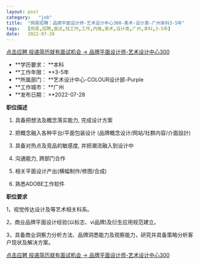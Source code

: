 ```yaml
---
layout:	post
category:	"job"
title:	"网易招聘：品牌平面设计师-艺术设计中心300-美术-设计类-广州本科3-5年"
tags:	[网易,招聘,面试,找工作,工作,内推,美术,设计类,广州,本科,3-5年]
date:	2022-07-28
---
```


[点击应聘 投递简历就有面试机会 ->  品牌平面设计师-艺术设计中心300](http://mobile.bole.netease.com/bole/boleDetail?id=39287&employeeId=346f03c3cda5f04c&key=all)



- **学历要求： **本科
- **工作年限： **3-5年
- **所属部门： **艺术设计中心-COLOUR设计部-Purple
- **工作城市： **广州
- **发布日期： **2022-07-28



**职位描述**

1. 具备把想法及概念落实能力, 完成设计方案

2. 把概念融入各种平台/平面包装设计 (品牌概念设计/网站/社群内容/介面設計)

3. 具备对热点及竞品的敏感度, 并把潮流融入到设计中

4. 沟通能力, 跨部门合作

5. 相关平面设计产出(横幅制作/修图/合成)

6. 熟悉ADOBE工作软件



**职位要求**

1，视觉传达设计及等艺术相关科系。

2，商业品牌平面设计经验(以标志、vi品牌)及衍生应用规范建立。

3，具备商业洞察力分析方法、品牌洞悉能力及观察能力，研究并具备策略分析客户现状及解决方案。



[点击应聘 投递简历就有面试机会 ->  品牌平面设计师-艺术设计中心300](http://mobile.bole.netease.com/bole/boleDetail?id=39287&employeeId=346f03c3cda5f04c&key=all)